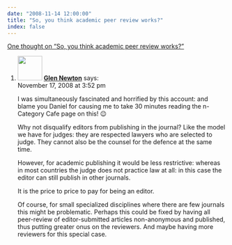 ```yaml
---
date: "2008-11-14 12:00:00"
title: "So, you think academic peer review works?"
index: false
---
```


[One thought on &ldquo;So, you think academic peer review works?&rdquo;](/lemire/blog/2008/11-14-so-you-think-academic-peer-review-works)

<ol class="comment-list">
<li id="comment-50261" class="comment even thread-even depth-1">
<div class="comment-author vcard">
<img alt src="https://secure.gravatar.com/avatar/41a5938a35e88febaf26db5d31041c55?s=56&#038;d=mm&#038;r=g" srcset="https://secure.gravatar.com/avatar/41a5938a35e88febaf26db5d31041c55?s=112&#038;d=mm&#038;r=g 2x" class="avatar avatar-56 photo" height="56" width="56" decoding="async" /> <b class="fn"><a href="https://zzzoot.blogspot.com/" class="url" rel="ugc external nofollow">Glen Newton</a></b> <span class="says">says:</span> </div>
<div class="comment-metadata"><time datetime="2008-11-17T15:52:48+00:00">November 17, 2008 at 3:52 pm</time></a> </div>
<div class="comment-content">
<p>I was simultaneously fascinated and horrified by this account: and blame you Daniel for causing me to take 30 minutes reading the n-Category Cafe page on this! 😉</p>
<p>Why not disqualify editors from publishing in the journal? Like the model we have for judges: they are respected lawyers who are selected to judge. They cannot also be the counsel for the defence at the same time.</p>
<p>However, for academic publishing it would be less restrictive: whereas in most countries the judge does not practice law at all: in this case the editor can still publish in other journals.</p>
<p>It is the price to price to pay for being an editor.</p>
<p>Of course, for small specialized disciplines where there are few journals this might be problematic. Perhaps this could be fixed by having all peer-review of editor-submitted articles non-anonymous and published, thus putting greater onus on the reviewers. And maybe having more reviewers for this special case.</p>
</div>
</li>
</ol>
